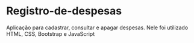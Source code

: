# Registro-de-despesas
Aplicação para cadastrar, consultar e apagar despesas. Nele foi utilizado HTML, CSS, Bootstrap e JavaScript
